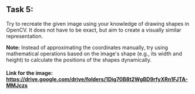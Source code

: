 ## Task 5:

Try to recreate the given image using your knowledge of drawing shapes in OpenCV. It does not have to be exact, but aim to create a visually similar representation.

**Note:** Instead of approximating the coordinates manually, try using mathematical operations based on the image's shape (e.g., its width and height) to calculate the positions of the shapes dynamically.

#### Link for the image: https://drive.google.com/drive/folders/1Dig70B8t2WgBD9rfyXRn1FJTA-MMJczs
